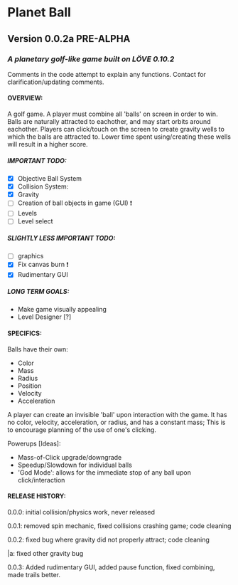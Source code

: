 # Planet Ball 
## Version 0.0.2a PRE-ALPHA
### *A planetary golf-like game built on LÖVE 0.10.2*

Comments in the code attempt to explain any functions. Contact for clarification/updating comments.

#### OVERVIEW:
A golf game. A player must combine all 'balls' on screen in order to win.
Balls are naturally attracted to eachother, and may start orbits around eachother.
Players can click/touch on the screen to create gravity wells to which the balls are attracted to.
Lower time spent using/creating these wells will result in a higher score.

##### IMPORTANT TODO:
- [x] Objective Ball System
- [x] Collision System:
- [x] Gravity
- [ ] Creation of ball objects in game (GUI) :exclamation:
- [ ] Levels
- [ ] Level select
##### SLIGHTLY LESS IMPORTANT TODO:
- [ ] graphics
- [x] Fix canvas burn :exclamation:
- [x] Rudimentary GUI

##### LONG TERM GOALS:
* Make game visually appealing
* Level Designer [?]

#### SPECIFICS:
Balls have their own:
* Color
* Mass
* Radius
* Position
* Velocity
* Acceleration
	
A player can create an invisible 'ball' upon interaction with the game.
It has no color, velocity, acceleration, or radius, and has a constant mass; This is to encourage planning of the use of one's clicking.
	
Powerups [Ideas]:
* Mass-of-Click upgrade/downgrade	
* Speedup/Slowdown for individual balls
* 'God Mode': allows for the immediate stop of any ball upon click/interaction

#### RELEASE HISTORY:

0.0.0: initial collision/physics work, never released

0.0.1: removed spin mechanic, fixed collisions crashing game; code cleaning

0.0.2: fixed bug where gravity did not properly attract; code cleaning

|a: fixed other gravity bug

0.0.3: Added rudimentary GUI, added pause function, fixed combining, made trails better.